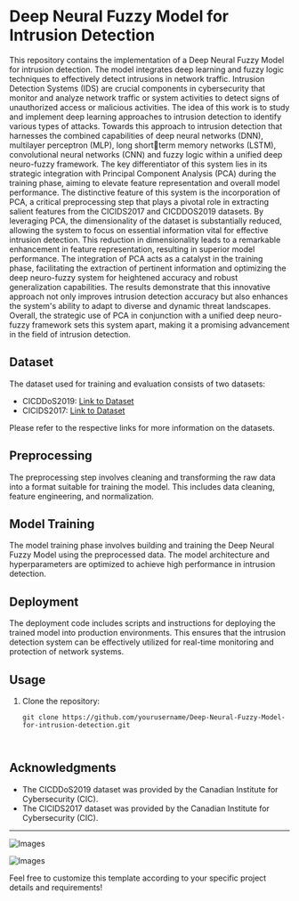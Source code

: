 

# Deep Neural Fuzzy Model for Intrusion Detection

This repository contains the implementation of a Deep Neural Fuzzy Model for intrusion detection. The model integrates deep learning and fuzzy logic techniques to effectively detect intrusions in network traffic.
Intrusion Detection Systems (IDS) are crucial components in cybersecurity that monitor and analyze network traffic or system activities to detect signs of unauthorized access or malicious activities. The idea of this work is to study and implement deep learning approaches to intrusion detection to identify various types of attacks. Towards this approach to intrusion detection that harnesses the combined capabilities of deep neural networks (DNN), multilayer perceptron (MLP), long shortterm memory networks (LSTM), convolutional neural networks (CNN) and fuzzy logic within a unified deep neuro-fuzzy framework. The key differentiator of this system lies in its strategic integration with Principal Component Analysis (PCA) during the training phase, aiming to elevate feature representation and overall model performance. The distinctive feature of this system is the incorporation of PCA, a critical preprocessing step that plays a pivotal role in extracting salient features from the CICIDS2017 and CICDDOS2019 datasets. By leveraging PCA, the dimensionality of the dataset is substantially reduced, allowing the system to focus on essential information vital for effective intrusion detection. This reduction in dimensionality leads to a remarkable enhancement in feature representation, resulting in superior model performance. The integration of PCA acts as a catalyst in the training phase, facilitating the extraction of pertinent information and optimizing the deep neuro-fuzzy system for heightened accuracy and robust generalization capabilities. The results demonstrate that this innovative approach not only improves intrusion detection accuracy but also enhances the system's ability to adapt to diverse and dynamic threat landscapes. Overall, the strategic use of PCA in conjunction with a unified deep neuro-fuzzy framework sets this system apart, making 
it a promising advancement in the field of intrusion detection.

## Dataset
The dataset used for training and evaluation consists of two datasets:
- CICDDoS2019: [Link to Dataset](https://www.unb.ca/cic/datasets/ddos-2019.html)
- CICIDS2017: [Link to Dataset](https://www.unb.ca/cic/datasets/ids-2017.html)

Please refer to the respective links for more information on the datasets.

## Preprocessing
The preprocessing step involves cleaning and transforming the raw data into a format suitable for training the model. This includes data cleaning, feature engineering, and normalization.

## Model Training
The model training phase involves building and training the Deep Neural Fuzzy Model using the preprocessed data. The model architecture and hyperparameters are optimized to achieve high performance in intrusion detection.

## Deployment
The deployment code includes scripts and instructions for deploying the trained model into production environments. This ensures that the intrusion detection system can be effectively utilized for real-time monitoring and protection of network systems.

## Usage
1. Clone the repository:
   ```
   git clone https://github.com/yourusername/Deep-Neural-Fuzzy-Model-for-intrusion-detection.git

  

## Acknowledgments
- The CICDDoS2019 dataset was provided by the Canadian Institute for Cybersecurity (CIC).
- The CICIDS2017 dataset was provided by the Canadian Institute for Cybersecurity (CIC).

---
![Images](https://github.com/Vigneshpalan/Deep-Neural-Fuzzy-Model-for-intrusion-detection/blob/main/loss.png)

![Images](https://github.com/Vigneshpalan/Deep-Neural-Fuzzy-Model-for-intrusion-detection/blob/main/acc.png)



Feel free to customize this template according to your specific project details and requirements!

